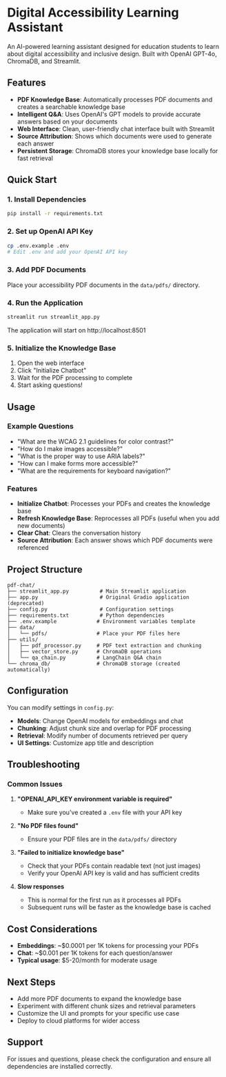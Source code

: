 # Digital Accessibility Learning Assistant

An AI-powered learning assistant designed for education students to learn about digital accessibility and inclusive design. Built with OpenAI GPT-4o, ChromaDB, and Streamlit.

## Features

- **PDF Knowledge Base**: Automatically processes PDF documents and creates a searchable knowledge base
- **Intelligent Q&A**: Uses OpenAI's GPT models to provide accurate answers based on your documents
- **Web Interface**: Clean, user-friendly chat interface built with Streamlit
- **Source Attribution**: Shows which documents were used to generate each answer
- **Persistent Storage**: ChromaDB stores your knowledge base locally for fast retrieval

## Quick Start

### 1. Install Dependencies

```bash
pip install -r requirements.txt
```

### 2. Set up OpenAI API Key

```bash
cp .env.example .env
# Edit .env and add your OpenAI API key
```

### 3. Add PDF Documents

Place your accessibility PDF documents in the `data/pdfs/` directory.

### 4. Run the Application

```bash
streamlit run streamlit_app.py
```

The application will start on http://localhost:8501

### 5. Initialize the Knowledge Base

1. Open the web interface
2. Click "Initialize Chatbot" 
3. Wait for the PDF processing to complete
4. Start asking questions!

## Usage

### Example Questions

- "What are the WCAG 2.1 guidelines for color contrast?"
- "How do I make images accessible?"
- "What is the proper way to use ARIA labels?"
- "How can I make forms more accessible?"
- "What are the requirements for keyboard navigation?"

### Features

- **Initialize Chatbot**: Processes your PDFs and creates the knowledge base
- **Refresh Knowledge Base**: Reprocesses all PDFs (useful when you add new documents)
- **Clear Chat**: Clears the conversation history
- **Source Attribution**: Each answer shows which PDF documents were referenced

## Project Structure

```
pdf-chat/
├── streamlit_app.py          # Main Streamlit application
├── app.py                    # Original Gradio application (deprecated)
├── config.py                 # Configuration settings
├── requirements.txt          # Python dependencies
├── .env.example             # Environment variables template
├── data/
│   └── pdfs/                # Place your PDF files here
├── utils/
│   ├── pdf_processor.py     # PDF text extraction and chunking
│   ├── vector_store.py      # ChromaDB operations
│   └── qa_chain.py          # LangChain Q&A chain
└── chroma_db/               # ChromaDB storage (created automatically)
```

## Configuration

You can modify settings in `config.py`:

- **Models**: Change OpenAI models for embeddings and chat
- **Chunking**: Adjust chunk size and overlap for PDF processing
- **Retrieval**: Modify number of documents retrieved per query
- **UI Settings**: Customize app title and description

## Troubleshooting

### Common Issues

1. **"OPENAI_API_KEY environment variable is required"**
   - Make sure you've created a `.env` file with your API key

2. **"No PDF files found"**
   - Ensure your PDF files are in the `data/pdfs/` directory

3. **"Failed to initialize knowledge base"**
   - Check that your PDFs contain readable text (not just images)
   - Verify your OpenAI API key is valid and has sufficient credits

4. **Slow responses**
   - This is normal for the first run as it processes all PDFs
   - Subsequent runs will be faster as the knowledge base is cached

## Cost Considerations

- **Embeddings**: ~$0.0001 per 1K tokens for processing your PDFs
- **Chat**: ~$0.001 per 1K tokens for each question/answer
- **Typical usage**: $5-20/month for moderate usage

## Next Steps

- Add more PDF documents to expand the knowledge base
- Experiment with different chunk sizes and retrieval parameters
- Customize the UI and prompts for your specific use case
- Deploy to cloud platforms for wider access

## Support

For issues and questions, please check the configuration and ensure all dependencies are installed correctly.